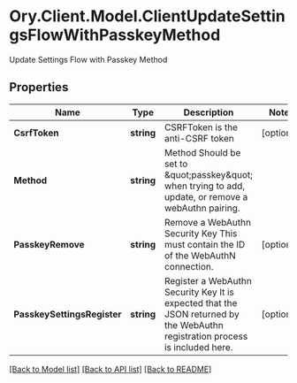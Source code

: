 # Ory.Client.Model.ClientUpdateSettingsFlowWithPasskeyMethod
Update Settings Flow with Passkey Method

## Properties

Name | Type | Description | Notes
------------ | ------------- | ------------- | -------------
**CsrfToken** | **string** | CSRFToken is the anti-CSRF token | [optional] 
**Method** | **string** | Method  Should be set to \&quot;passkey\&quot; when trying to add, update, or remove a webAuthn pairing. | 
**PasskeyRemove** | **string** | Remove a WebAuthn Security Key  This must contain the ID of the WebAuthN connection. | [optional] 
**PasskeySettingsRegister** | **string** | Register a WebAuthn Security Key  It is expected that the JSON returned by the WebAuthn registration process is included here. | [optional] 

[[Back to Model list]](../README.md#documentation-for-models) [[Back to API list]](../README.md#documentation-for-api-endpoints) [[Back to README]](../README.md)

